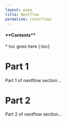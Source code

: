 ```yaml
---
layout: page
title: Nextflow
permalink: /nextflow/
---
```


<nav>
  <h4>**Contents**</h4>
  * toc goes here
  {:toc}
</nav>

# Part 1

Part 1 of nextflow section...

# Part 2

Part 2 of nextflow section...